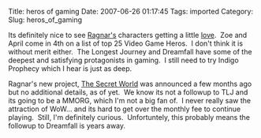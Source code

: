 Title: heros of gaming
Date: 2007-06-26 01:17:45
Tags: imported
Category: 
Slug: heros_of_gaming

Its definitely nice to see <a href="http://www.ragnartornquist.com/">Ragnar's</a> characters getting a little <a href="http://www.gamelemon.com/article_30009.jsp">love</a>.  Zoe and April come in 4th on a list of top 25 Video Game Heros.  I don't think it is without merit either.  The Longest Journey and Dreamfall have some of the deepest and satisfying protagonists in gaming.  I still need to try Indigo Prophecy which I hear is just as deep.

Ragnar's new project, <a href="http://www.darkdaysarecoming.com/">The Secret World</a> was announced a few months ago but no additional details, as of yet.  We know its not a followup to TLJ and its going to be a MMORG, which I'm not a big fan of.  I never really saw the attraction of WoW... and its hard to get over the monthly fee to continue playing.  Still, I'm definitely curious.  Unfortuntely, this probably means the followup to Dreamfall is years away.
